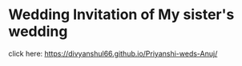 # Wedding Invitation of My sister's wedding
click here: https://divyanshul66.github.io/Priyanshi-weds-Anuj/

